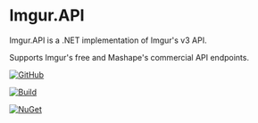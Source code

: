 # Imgur.API
Imgur.API is a .NET implementation of Imgur's v3 API. 

Supports Imgur's free and Mashape's commercial API endpoints.

[![GitHub](https://img.shields.io/github/release/DamienDennehy/Imgur.API.svg?label=github)](https://github.com/DamienDennehy/Imgur.API)

[![Build](https://img.shields.io/appveyor/ci/damiendennehy/imgur-api.svg)](https://ci.appveyor.com/project/DamienDennehy/imgur-api)

[![NuGet](https://img.shields.io/nuget/dt/Imgur.API.svg)](https://www.nuget.org/packages/Imgur.API/)


